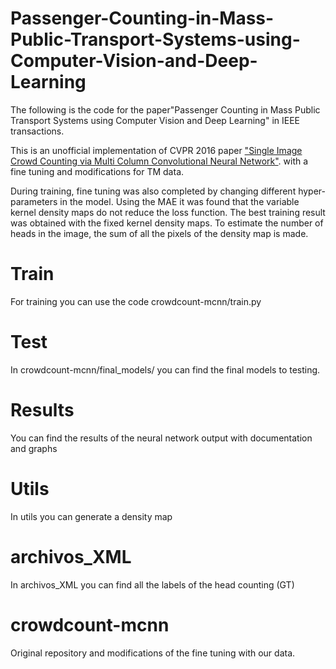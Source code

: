 # Passenger-Counting-in-Mass-Public-Transport-Systems-using-Computer-Vision-and-Deep-Learning


The following is the code for the paper"Passenger Counting in Mass Public Transport Systems using Computer Vision and Deep Learning" in IEEE transactions.


This is an unofficial implementation of CVPR 2016 paper ["Single Image Crowd Counting via Multi Column Convolutional Neural Network"](http://www.cv-foundation.org/openaccess/content_cvpr_2016/papers/Zhang_Single-Image_Crowd_Counting_CVPR_2016_paper.pdf). with a fine tuning and modifications for TM data.

During training, fine tuning was also completed by changing different hyper-parameters in the model. Using the MAE it was found that the variable kernel density maps do not reduce the loss function. The best training result was obtained with the fixed kernel density maps. To estimate the number of heads in the image, the sum of all the pixels of the density map is made.

# Train

For training you can use the code crowdcount-mcnn/train.py 

# Test

In crowdcount-mcnn/final_models/ you can find the final models to testing.

# Results
You can find the results of the neural network output with documentation and graphs

# Utils
In utils you can generate a density map

# archivos_XML
In archivos_XML you can find all the labels of the head counting (GT)

# crowdcount-mcnn

Original repository and modifications of the fine tuning with our data.


